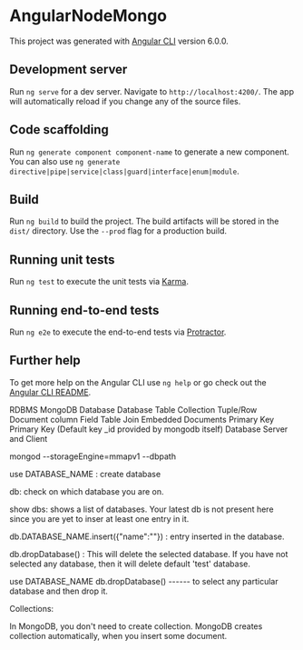 # AngularNodeMongo

This project was generated with [Angular CLI](https://github.com/angular/angular-cli) version 6.0.0.

## Development server

Run `ng serve` for a dev server. Navigate to `http://localhost:4200/`. The app will automatically reload if you change any of the source files.

## Code scaffolding

Run `ng generate component component-name` to generate a new component. You can also use `ng generate directive|pipe|service|class|guard|interface|enum|module`.

## Build

Run `ng build` to build the project. The build artifacts will be stored in the `dist/` directory. Use the `--prod` flag for a production build.

## Running unit tests

Run `ng test` to execute the unit tests via [Karma](https://karma-runner.github.io).

## Running end-to-end tests

Run `ng e2e` to execute the end-to-end tests via [Protractor](http://www.protractortest.org/).

## Further help

To get more help on the Angular CLI use `ng help` or go check out the [Angular CLI README](https://github.com/angular/angular-cli/blob/master/README.md).



RDBMS	                 MongoDB
Database	        Database
Table	                Collection
Tuple/Row		Document
column	Field
Table Join		Embedded Documents
Primary Key		Primary Key (Default key _id provided by mongodb itself)
Database Server 	and Client


mongod --storageEngine=mmapv1 --dbpath 

use DATABASE_NAME : create database

db:  check on which database you are on.

show dbs: shows a list of databases. Your latest db is not present here since you are yet to inser at least one entry in it.

db.DATABASE_NAME.insert({"name":""}) : entry inserted in the database.

db.dropDatabase() : This will delete the selected database. 
		    If you have not selected any database, then it will delete default 'test' database.

use DATABASE_NAME 
db.dropDatabase()  ------ to select any particular database and then drop it.


Collections:

In MongoDB, you don't need to create collection. 
MongoDB creates collection automatically, when you insert some document.

